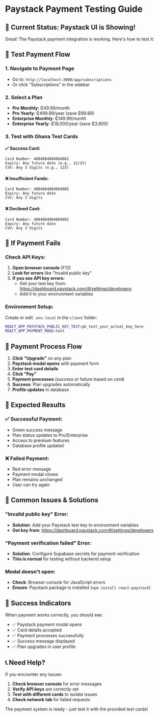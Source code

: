 # Paystack Payment Testing Guide

## 🎯 **Current Status: Paystack UI is Showing!**

Great! The Paystack payment integration is working. Here's how to test it:

## 🧪 **Test Payment Flow**

### **1. Navigate to Payment Page**
- Go to: `http://localhost:3000/app/subscriptions`
- Or click "Subscriptions" in the sidebar

### **2. Select a Plan**
- **Pro Monthly**: ₵49.99/month
- **Pro Yearly**: ₵499.99/year (save ₵99.89)
- **Enterprise Monthly**: ₵149.99/month
- **Enterprise Yearly**: ₵18,000/year (save ₵3,600)

### **3. Test with Ghana Test Cards**

#### **✅ Success Card:**
```
Card Number: 4084084084084081
Expiry: Any future date (e.g., 12/25)
CVV: Any 3 digits (e.g., 123)
```

#### **❌ Insufficient Funds:**
```
Card Number: 4084084084084085
Expiry: Any future date
CVV: Any 3 digits
```

#### **❌ Declined Card:**
```
Card Number: 4084084084084082
Expiry: Any future date
CVV: Any 3 digits
```

## 🔧 **If Payment Fails**

### **Check API Keys:**
1. **Open browser console** (F12)
2. **Look for errors** like "Invalid public key"
3. **If you see API key errors:**
   - Get your test key from: https://dashboard.paystack.com/#/settings/developers
   - Add it to your environment variables

### **Environment Setup:**
Create or edit `.env.local` in the `client` folder:
```bash
REACT_APP_PAYSTACK_PUBLIC_KEY_TEST=pk_test_your_actual_key_here
REACT_APP_PAYMENT_MODE=test
```

## 📱 **Payment Process Flow**

1. **Click "Upgrade"** on any plan
2. **Paystack modal opens** with payment form
3. **Enter test card details**
4. **Click "Pay"**
5. **Payment processes** (success or failure based on card)
6. **Success**: Plan upgrades automatically
7. **Profile updates** in database

## 🎯 **Expected Results**

### **✅ Successful Payment:**
- Green success message
- Plan status updates to Pro/Enterprise
- Access to premium features
- Database profile updated

### **❌ Failed Payment:**
- Red error message
- Payment modal closes
- Plan remains unchanged
- User can try again

## 🚨 **Common Issues & Solutions**

### **"Invalid public key" Error:**
- **Solution**: Add your Paystack test key to environment variables
- **Get key from**: https://dashboard.paystack.com/#/settings/developers

### **"Payment verification failed" Error:**
- **Solution**: Configure Supabase secrets for payment verification
- **This is normal** for testing without backend setup

### **Modal doesn't open:**
- **Check**: Browser console for JavaScript errors
- **Ensure**: Paystack package is installed (`npm install react-paystack`)

## 🎉 **Success Indicators**

When payment works correctly, you should see:
- ✅ Paystack payment modal opens
- ✅ Card details accepted
- ✅ Payment processes successfully
- ✅ Success message displayed
- ✅ Plan upgrades in user profile

## 📞 **Need Help?**

If you encounter any issues:
1. **Check browser console** for error messages
2. **Verify API keys** are correctly set
3. **Test with different cards** to isolate issues
4. **Check network tab** for failed requests

The payment system is ready - just test it with the provided test cards!
